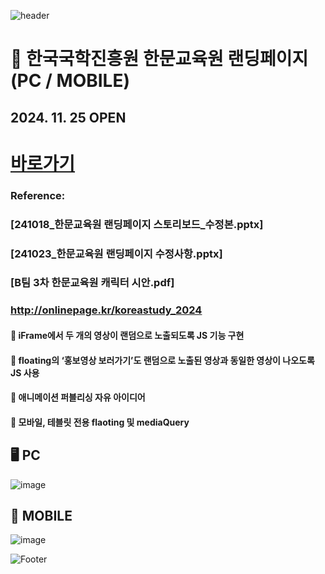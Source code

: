 ![header](https://capsule-render.vercel.app/api?type=wave&color=auto&height=150&section=header&text=2024.%2011.%2005%20-%202024.%2011.%2011&fontSize=60)

# 🏫 한국국학진흥원 한문교육원 랜딩페이지 (PC / MOBILE)
## 2024. 11. 25 OPEN

# <a href="https://onlinepage.co.kr/2024ikedu/"> 바로가기 </a>


### Reference:
### [241018_한문교육원 랜딩페이지 스토리보드_수정본.pptx] <br>
### [241023_한문교육원 랜딩페이지 수정사항.pptx] <br>
### [B팀 3차 한문교육원 캐릭터 시안.pdf] <br>
### http://onlinepage.kr/koreastudy_2024

#### 💭 iFrame에서 두 개의 영상이 랜덤으로 노출되도록 JS 기능 구현 <br>
#### 💭 floating의 ‘홍보영상 보러가기’도 랜덤으로 노출된 영상과 동일한 영상이 나오도록 JS 사용 <br>
#### 💭 애니메이션 퍼블리싱 자유 아이디어 <br>
#### 💭 모바일, 테블릿 전용 flaoting 및 mediaQuery <br>

## 🖥️ PC
![image](https://github.com/user-attachments/assets/e25a68ae-8e65-4b28-92b8-814600131ec1) <br>

## 📱 MOBILE
![image](https://github.com/user-attachments/assets/a454441c-c75a-44ce-8a27-3d74854ec800)



![Footer](https://capsule-render.vercel.app/api?type=waving&color=auto&height=200&section=footer)




